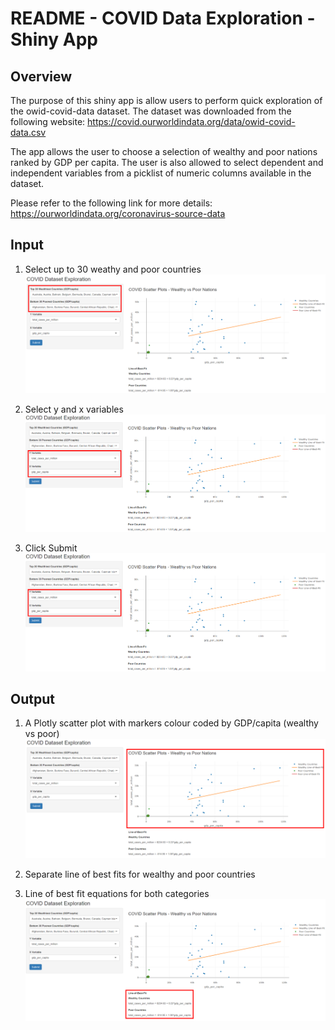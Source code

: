 # README - COVID Data Exploration - Shiny App

## Overview
The purpose of this shiny app is allow users to perform quick exploration of the owid-covid-data dataset. The dataset was downloaded from the following website:
https://covid.ourworldindata.org/data/owid-covid-data.csv

The app allows the user to choose a selection of wealthy and poor nations ranked by GDP per capita. The user is also allowed to select dependent and independent variables from a picklist of numeric columns available in the dataset.

Please refer to the following link for more details:
https://ourworldindata.org/coronavirus-source-data

## Input
1. Select up to 30 weathy and poor countries
![input1](input1.png)

2. Select y and x variables
![input2](input2.png)

3. Click Submit
![input2](input2.png)

## Output
1. A Plotly scatter plot with markers colour coded by GDP/capita (wealthy vs poor)
![output1](output1.png)

2. Separate line of best fits for wealthy and poor countries

3. Line of best fit equations for both categories
![output2](output2.png)